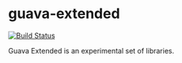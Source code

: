 guava-extended
==============
[![Build Status](https://travis-ci.org/pawelprazak/guava-extended.svg?branch=master)](https://travis-ci.org/pawelprazak/guava-extended)

Guava Extended is an experimental set of libraries.
